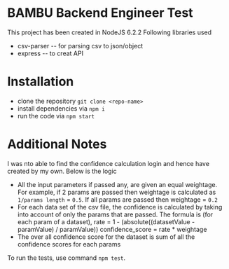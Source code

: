 # BAMBU Backend Engineer Test
This project has been created in NodeJS 6.2.2 Following libraries used

  - csv-parser -- for parsing csv to json/object
  - express -- to creat API

# Installation

  - clone the repository `git clone <repo-name>`
  - install dependencies via  `npm i`
  - run the code via `npm start`

# Additional Notes
I was nto able to find the confidence calculation login and hence have created by my own. Below is the logic

  - All the input parameters if passed any, are given an equal weightage. For example, if 2 params are passed then weightage is calculated as `1/params length` = `0.5`. If all params are passed then weightage = `0.2`
  - For each data set of the csv file, the confidence is calculated by taking into account of only the params that are passed. The formula is (for each param of a dataset),
  rate = 1 - (absolute((datasetValue - paramValue) / paramValue))
  confidence_score = rate * weightage
  - The over all confidence score for the dataset is sum of all the confidence scores for each params

To run the tests, use command  `npm test`.